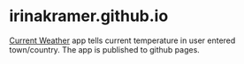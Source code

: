 # irinakramer.github.io

[Current Weather](https://irinakramer.github.io/) app tells current temperature in user entered town/country. The app is published to github pages.

